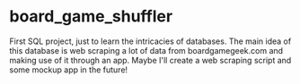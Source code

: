 # board_game_shuffler
First SQL project, just to learn the intricacies of databases.
The main idea of this database is web scraping a lot of data from boardgamegeek.com and making use of it through an app. 
Maybe I'll create a web scraping script and some mockup app in the future!
